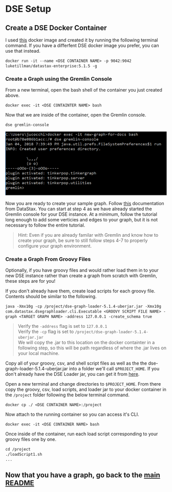 # DSE Setup

## Create a DSE Docker Container
I used [this](https://hub.docker.com/r/luketillman/datastax-enterprise/) docker image and created it by running the following terminal command. If you have a differfent DSE docker image you prefer, you can use that instead.

```terminal
docker run -it --name <DSE CONTAINER NAME> -p 9042:9042 luketillman/datastax-enterprise:5.1.5 -g 
```

### Create a Graph using the Gremlin Console
From a new terminal, open the bash shell of the container you just created above.

```terminal
docker exec -it <DSE CONTAINTER NAME> bash
```

Now that we are inside of the container, open the Gremlin console.

```terminal
dse gremlin-console
```
<img src="https://raw.githubusercontent.com/jcocchi/neo-to-cosmos/master/images/gremlin-console.png">

Now you are ready to create your sample graph. Follow [this](https://docs.datastax.com/en/dse/5.1/dse-dev/datastax_enterprise/graph/using/QuickStartGremlin.html) documentation from DataStax. You can start at step 4 as we have already started the Gremlin console for your DSE instance. At a minimum, follow the tutorial long enough to add some verticies and edges to your graph, but it is not necessary to follow the entire tutorial.

>Hint: Even if you are already familar with Gremlin and know how to create your graph, be sure to still follow steps 4-7 to properly configure your graph environment.

### Create a Graph From Groovy Files
Optionally, if you have groovy files and would rather load them in to your new DSE instance rather than create a graph from scratch with Gremlin, these steps are for you! 

If you don't already have them, create load scripts for each groovy file. Contents should be similar to the following.
```terminal
java -Xmx10g -cp /project/dse-graph-loader-5.1.4-uberjar.jar -Xmx10g com.datastax.dsegraphloader.cli.Executable <GROOVY SCRIPT FILE NAME> -graph <TARGET GRAPH NAME> -address 127.0.0.1 -create_schema true
```
>Verify the `-address` flag is set to `127.0.0.1`  
>Verify the `-cp` flag is set to `/project/dse-graph-loader-5.1.4-uberjar.jar`  
>We will copy the .jar to this location on the docker containter in a following step, so this will be path regardless of where the .jar lives on your local machine.

Copy all of your groovy, csv, and shell script files as well as the the dse-graph-loader-5.1.4-uberjar.jar into a folder we'll call `$PROJECT_HOME`. If you don't already have the DSE Loader jar, you can get it from [here](https://academy.datastax.com/download-drivers).

Open a new terminal and change directories to `$PROJECT_HOME`. From there copy the groovy, csv, load scripts, and loader jar to your docker container in the `/project` folder following the below terminal command.
```terminal
docker cp ./ <DSE CONTAINER NAME>:/project
``` 

Now attach to the running container so you can access it's CLI.
```terminal
docker exec -it <DSE CONTAINER NAME> bash
```

Once inside of the container, run each load script corresponding to your groovy files one by one.
```terminal
cd /project
./loadScript1.sh
...
```

## Now that you have a graph, go back to the [main README](./README.md)

